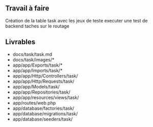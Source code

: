 ## Travail à faire

Création de la table task avec les jeux de teste
executer une test de backend taches sur le routage

## Livrables

- docs/task/task.md
- docs/task/images/*
- app/app/Exports/task/*
- app/app/Imports/task/*
- app/app/Http/Controllers/task/
- app/app/Http/Requests/task/
- app/app/Models/task/
- app/app/Repositories/task/
- app/app/resources/views/task/
- app/routes/web.php
- app/database/factories/task/
- app/database/migrations/task/
- app/database/seeders/task/
